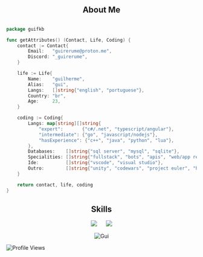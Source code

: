 <h2 align="center">About Me </h2>

```go

package guifkb

func getAttributes() (Contact, Life, Coding) {
	contact := Contact{
		Email:   "guirerume@proton.me",
		Discord: "_guirerume",
	}

	life := Life{
		Name:    "guilherme",
		Alias:   "gui",
		Langs:   []string{"english", "portuguese"},
		Country: "br",
		Age:     23,
	}

	coding := Coding{
		Langs: map[string][]string{
			"expert":       {"c#/.net", "typescript/angular"},
			"intermediate": {"go", "javascript/nodejs"},
			"hasExperience": {"c++", "java", "python", "lua"},
		},
		Databases:    []string{"sql server", "mysql", "sqlite"},
		Specialities: []string{"fullstack", "bots", "apis", "web/app reverse engineering"},
		Ide:          []string{"vscode", "visual studio"},
		Outro:        []string{"unity", "codewars", "project euler", "hxd", "fiddler"},
	}

	return contact, life, coding
}
```

<h2 align="center">Skills </h2>

<div align="center">
  <a href="https://skillicons.dev" style="display: inline-block; margin-right: 20px;">
    <img src="https://skillicons.dev/icons?i=dotnet,angular,c,cpp,cs,go,docker,js,ts,py,nodejs,lua" />
  </a>
  <a href="https://skillicons.dev" style="display: inline-block;">
    <img src="https://skillicons.dev/icons?i=unity,mysql,sqlite,html,css,sass,vscode,visualstudio,eclipse" />
  </a>
</div>

<p></p>

<p align="center">
  <img align="center" src="https://github-readme-streak-stats.herokuapp.com/?user=gui-fkb&theme=tokyonight" alt="Gui" />
</p>


![Profile Views](https://komarev.com/ghpvc/?username=xBadApple&color=7aa2f7&abbreviated=true)

